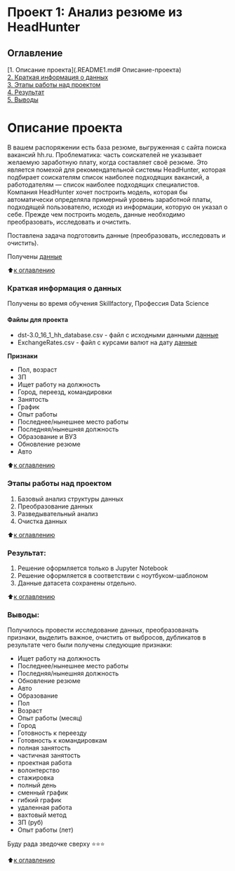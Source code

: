 # Проект 1: Анализ резюме из HeadHunter

## Оглавление  
[1. Описание проекта](.README1.md# Описание-проекта)  
[2. Краткая информация о данных](.README1.md#Краткая-информация-о-данных)  
[3. Этапы работы над проектом](.README1.md#Этапы-работы-над-проектом)  
[4. Результат](.README1.md#Результат)    
[5. Выводы](.README1.md#Выводы) 

# Описание проекта    

В вашем распоряжении есть база резюме, выгруженная с сайта поиска вакансий hh.ru.
Проблематика: часть соискателей не указывает желаемую заработную плату, когда составляет своё резюме.
Это является помехой для рекомендательной системы HeadHunter, которая подбирает соискателям список наиболее подходящих вакансий, а работодателям — список наиболее подходящих специалистов.
Компания HeadHunter хочет построить модель, которая бы автоматически определяла примерный уровень заработной платы, подходящей пользователю, исходя из информации, которую он указал о себе. Прежде чем построить модель, данные необходимо преобразовать, исследовать и очистить. 

Поставлена задача подготовить данные (преобразовать, исследовать и очистить).

Получены [данные](https://drive.google.com/drive/folders/1KgrMuZNLEA06iEYcAyuop373fuf9qae8)

:arrow_up:<a href ="#0">к оглавлению</a>


### Краткая информация о данных
<a id = '3'></a>
Получены во время обучения Skillfactory, Профессия Data Science


#### Файлы для проекта
* dst-3.0_16_1_hh_database.csv - файл с исходными данными [данные](https://drive.google.com/file/d/1O4joELB3B_oVBxPXtusodte1dQXABzjK/view?usp=drive_link)
* ExchangeRates.csv - файл с курсами валют на дату [данные](https://drive.google.com/file/d/12zTBJIGf_EIjeBkuhdp88wEg-93xmiXq/view?usp=drive_link)


**Признаки**

* Пол, возраст
* ЗП 
* Ищет работу на должность
* Город, переезд, командировки 
* Занятость
* График
* Опыт работы
* Последнее/нынешнее место работы
* Последняя/нынешняя должность
* Образование и ВУЗ
* Обновление резюме
* Авто
  
:arrow_up:<a href ="#0">к оглавлению</a>


### Этапы работы над проектом  
<a id = '4'></a>
1. Базовый анализ структуры данных
2. Преобразование данных
3. Разведывательный анализ
4. Очистка данных


:arrow_up:<a href ="#0">к оглавлению</a>


### Результат:  
<a id = '5'></a>
   1. Решение оформляется только в Jupyter Notebook
   2. Решение оформляется в соответствии с ноутбуком-шаблоном
   3. Данные датасета сохранены отдельно.


:arrow_up:<a href ="#0">к оглавлению</a>


### Выводы:  
<a id = '6'></a>
Получилось провести исследование данных, преобразованать признаки, выделить важное, очистить от выбросов, дубликатов в результате чего были получены следующие признаки:

* Ищет работу на должность
* Последнее/нынешнее место работы 
* Последняя/нынешняя должность    
* Обновление резюме 
* Авто 
* Образование  
* Пол  
* Возраст    
* Опыт работы (месяц)  
* Город 
* Готовность к переезду   
* Готовность к командировкам   
* полная занятость     
* частичная занятость    
* проектная работа  
* волонтерство   
* стажировка     
* полный день       
* сменный график   
* гибкий график       
* удаленная работа   
* вахтовый метод  
* ЗП (руб)  
* Опыт работы (лет)



Буду рада зведочке сверху ⭐️⭐️⭐️

:arrow_up:<a href ="#0">к оглавлению</a>
